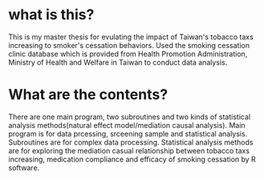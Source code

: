 # what is this?
This is my master thesis for evulating the impact of Taiwan's tobacco taxs increasing to smoker's cessation behaviors.
Used the smoking cessation clinic database which is provided from Health Promotion Administration, Ministry of Health and Welfare in Taiwan to conduct data analysis.
# What are the contents?
There are one main program, two subroutines and two kinds of statistical analysis methods(natural effect model/mediation causal analysis).
Main program is for data prcessing, srceening sample and statistical analysis.
Subroutines are for complex data processing.
Statistical analysis methods are for exploring the mediation casual relationship between tobacco taxs increasing, medication compliance and efficacy of smoking cessation by R software.
